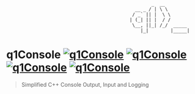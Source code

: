    
                                                         _  __         
                                                   __ _ / | \ \        
                                                  / _` || |  \ \       
                                                 | (_| || |  / /       
                                                  \__, ||_| /_/  _____ 
                                                     |_|        |_____|


# q1Console [![q1Console](https://img.shields.io/badge/Cpp-Console-blue?style=flat-square&logo=c%2B%2B&logoColor=White)](https://github.com/Qu1oX/q1Console) [![q1Console](https://img.shields.io/github/license/qu1ox/q1Console?style=flat-square)](https://github.com/Qu1oX/q1Console) [![q1Console](https://img.shields.io/github/v/release/qu1ox/q1Console?label=stable&style=flat-square)](https://github.com/Qu1oX/q1Console) [![q1Console](https://img.shields.io/github/v/release/qu1ox/q1Console?include_prereleases&label=beta&style=flat-square)](https://github.com/Qu1oX/q1Console)
> Simplified C++ Console Output, Input and Logging